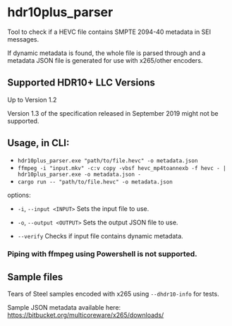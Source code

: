 # hdr10plus_parser
Tool to check if a HEVC file contains SMPTE 2094-40 metadata in SEI 
messages.

If dynamic metadata is found, the whole file is parsed through and a 
metadata JSON file is generated for use with x265/other encoders.

## Supported HDR10+ LLC Versions
Up to Version 1.2

Version 1.3 of the specification released in September 2019 might not be supported.

## Usage, in CLI:

* `hdr10plus_parser.exe "path/to/file.hevc" -o metadata.json`
* `ffmpeg -i "input.mkv" -c:v copy -vbsf hevc_mp4toannexb -f hevc - | hdr10plus_parser.exe -o metadata.json -`
* `cargo run -- "path/to/file.hevc" -o metadata.json`

options:
* `-i`, `--input <INPUT>` Sets the input file to use.
* `-o`, `--output <OUTPUT>` Sets the output JSON file to use.

* `--verify` Checks if input file contains dynamic metadata.


### Piping with ffmpeg using Powershell is not supported.
    
## Sample files
Tears of Steel samples encoded with x265 using `--dhdr10-info` for tests.

Sample JSON metadata available here: https://bitbucket.org/multicoreware/x265/downloads/
